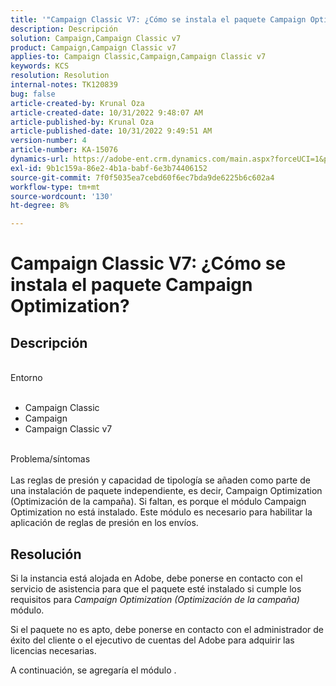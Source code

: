 ```yaml
---
title: '"Campaign Classic V7: ¿Cómo se instala el paquete Campaign Optimization?'''
description: Descripción
solution: Campaign,Campaign Classic v7
product: Campaign,Campaign Classic v7
applies-to: Campaign Classic,Campaign,Campaign Classic v7
keywords: KCS
resolution: Resolution
internal-notes: TK120839
bug: false
article-created-by: Krunal Oza
article-created-date: 10/31/2022 9:48:07 AM
article-published-by: Krunal Oza
article-published-date: 10/31/2022 9:49:51 AM
version-number: 4
article-number: KA-15076
dynamics-url: https://adobe-ent.crm.dynamics.com/main.aspx?forceUCI=1&pagetype=entityrecord&etn=knowledgearticle&id=e3ef931a-0159-ed11-9561-6045bd0067ea
exl-id: 9b1c159a-86e2-4b1a-babf-6e3b74406152
source-git-commit: 7f0f5035ea7cebd60f6ec7bda9de6225b6c602a4
workflow-type: tm+mt
source-wordcount: '130'
ht-degree: 8%

---
```


# Campaign Classic V7: ¿Cómo se instala el paquete Campaign Optimization?

## Descripción

<br>Entorno<br><br>
- Campaign Classic
- Campaign
- Campaign Classic v7


<br>Problema/síntomas<br><br>
Las reglas de presión y capacidad de tipología se añaden como parte de una instalación de paquete independiente, es decir, Campaign Optimization (Optimización de la campaña). Si faltan, es porque el módulo Campaign Optimization no está instalado.
Este módulo es necesario para habilitar la aplicación de reglas de presión en los envíos.




## Resolución


Si la instancia está alojada en Adobe, debe ponerse en contacto con el servicio de asistencia para que el paquete esté instalado si cumple los requisitos para *Campaign Optimization (Optimización de la campaña)* módulo.

Si el paquete no es apto, debe ponerse en contacto con el administrador de éxito del cliente o el ejecutivo de cuentas del Adobe para adquirir las licencias necesarias.

A continuación, se agregaría el módulo .
